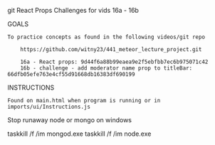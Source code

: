 
git React Props Challenges for vids 16a - 16b

GOALS

    To practice concepts as found in the following videos/git repo

        https://github.com/witny23/441_meteor_lecture_project.git

        16a - React props: 9d44f6a88b99eaea9e2f5ebfbb7ec6b975071c42
        16b - challenge - add moderator name prop to titleBar: 66dfb05efe763e4cf55d91668db16383df690199


INSTRUCTIONS

    Found on main.html when program is running or in imports/ui/Instructions.js



Stop runaway node or mongo on windows

taskkill /f /im mongod.exe
taskkill /f /im node.exe
